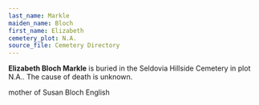 ```yaml
---
last_name: Markle
maiden_name: Bloch
first_name: Elizabeth
cemetery_plot: N.A.
source_file: Cemetery Directory
---
```

**Elizabeth Bloch  Markle** is buried in the Seldovia Hillside Cemetery in plot N.A..  The cause of death is unknown.


mother of Susan Bloch English

